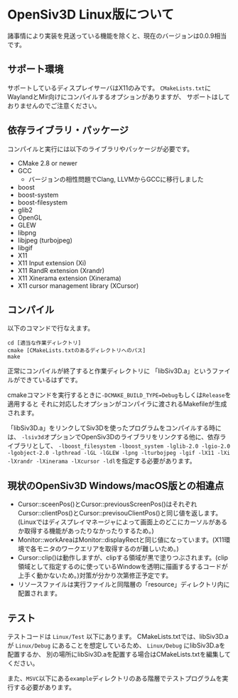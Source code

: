 # OpenSiv3D Linux版について
諸事情により実装を見送っている機能を除くと、現在のバージョンは0.0.9相当です。

## サポート環境
サポートしているディスプレイサーバはX11のみです。
`CMakeLists.txt`にWaylandとMir向けにコンパイルするオプションがありますが、
サポートはしておりませんのでご注意ください。

## 依存ライブラリ・パッケージ
コンパイルと実行には以下のライブラリやパッケージが必要です。
- CMake 2.8 or newer
- GCC
  - バージョンの相性問題でClang, LLVMからGCCに移行しました
- boost
- boost-system
- boost-filesystem
- glib2
- OpenGL
- GLEW
- libpng
- libjpeg (turbojpeg)
- libgif
- X11
- X11 Input extension (Xi)
- X11 RandR extension (Xrandr)
- X11 Xinerama extension (Xinerama)
- X11 cursor management library (XCursor)


## コンパイル
以下のコマンドで行なえます。
```
cd [適当な作業ディレクトリ]
cmake [CMakeLists.txtのあるディレクトリへのパス]
make
```

正常にコンパイルが終了すると作業ディレクトリに
「libSiv3D.a」というファイルができているはずです。

cmakeコマンドを実行するときに`-DCMAKE_BUILD_TYPE=Debug`もしくは`Release`を適用すると
それに対応したオプションがコンパイラに渡されるMakefileが生成されます。

「libSiv3D.a」をリンクしてSiv3Dを使ったプログラムをコンパイルする時には、
`-lsiv3d`オプションでOpenSiv3Dのライブラリをリンクする他に、依存ライブラリとして、
`-lboost_filesystem -lboost_system -lglib-2.0 -lgio-2.0 -lgobject-2.0 -lpthread -lGL -lGLEW -lpng -lturbojpeg -lgif -lX11 -lXi -lXrandr -lXinerama -lXcursor -ldl`を指定する必要があります。

## 現状のOpenSiv3D Windows/macOS版との相違点
- Cursor::sceenPos()とCursor::previousScreenPos()はそれぞれCursor::clientPos()とCursor::previsouClientPos()と同じ値を返します。(Linuxではディスプレイマネージャによって画面上のどこにカーソルがあるか取得する機能があったりなかったりするため。)
- Monitor::workAreaはMonitor::displayRectと同じ値になっています。(X11環境で各モニタのワークエリアを取得するのが難しいため。)
- Cursor::clip()は動作しますが、clipする領域が黒で塗りつぶされます。(clip領域として指定するのに使っているWindowを透明に描画するするコードが上手く動かないため。)対策が分かり次第修正予定です。
- リソースファイルは実行ファイルと同階層の「resource」ディレクトリ内に配置されます。

## テスト
テストコードは `Linux/Test` 以下にあります。
CMakeLists.txtでは、libSiv3D.aが `Linux/Debug` にあることを想定しているため、
`Linux/Debug` にlibSiv3D.aを配置するか、
別の場所にlibSiv3D.aを配置する場合はCMakeLists.txtを編集してください。

また、`MSVC`以下にある`example`ディレクトリのある階層でテストプログラムを実行する必要があります。
